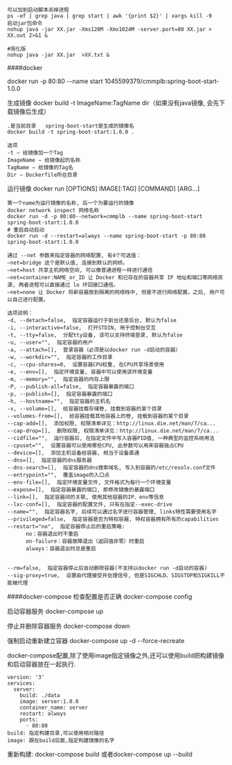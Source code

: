 
````
可以加到启动脚本杀掉进程
ps -ef | grep java | grep start | awk '{print $2}' | xargs kill -9
启动jar包命令
nohup java -jar XX.jar -Xms128M -Xmx1024M -server.port=80 XX.jar > XX.out 2>&1 &
​
#简化版
nohup java -jar XX.jar  >XX.txt &
````

####docker

docker run -p 80:80 --name start 1045599379/cmmplb:spring-boot-start-1.0.0

生成镜像 docker build  -t ImageName:TagName dir（如果没有java镜像, 会先下载镜像后生成）
   
````
.是当前目录   spring-boot-start是生成的镜像名
docker build -t spring-boot-start:1.0.0 .  

选项
-t − 给镜像加一个Tag
ImageName − 给镜像起的名称
TagName − 给镜像的Tag名
Dir − Dockerfile所在目录
````
运行镜像 docker run [OPTIONS] IMAGE[:TAG] [COMMAND] [ARG...]
````
第一个name为运行镜像的名称, 后一个为要运行的镜像
docker network inspect 网络名称
docker run -d -p 80:80--network=cmmplb --name spring-boot-start spring-boot-start:1.0.0 
# 重启自动启动 
docker run -d --restart=always --name spring-boot-start -p 80:80 spring-boot-start:1.0.0  

通过 --net 参数来指定容器的网络配置, 有4个可选值：
–net=bridge 这个是默认值, 连接到默认的网桥。
–net=host 共享主机网络空间, 可以像普通进程一样进行通信
–net=container:NAME_or_ID 让 Docker 和已存在的容器共享 IP 地址和端口等网络资源, 两者进程可以直接通过 lo 环回接口通信。
–net=none 让 Docker 将新容器放到隔离的网络栈中, 但是不进行网络配置。之后, 用户可以自己进行配置。

选项说明：
-d, --detach=false,  指定容器运行于前台还是后台, 默认为false
-i, --interactive=false,  打开STDIN, 用于控制台交互
-t, --tty=false,  分配tty设备, 该可以支持终端登录, 默认为false
-u, --user="",  指定容器的用户
-a, --attach=[],  登录容器（必须是以docker run -d启动的容器）
-w, --workdir="",  指定容器的工作目录
-c, --cpu-shares=0,  设置容器CPU权重, 在CPU共享场景使用
-e, --env=[],  指定环境变量, 容器中可以使用该环境变量
-m, --memory="",  指定容器的内存上限
-P, --publish-all=false,  指定容器暴露的端口
-p, --publish=[],  指定容器暴露的端口
-h, --hostname="",  指定容器的主机名
-v, --volume=[],  给容器挂载存储卷, 挂载到容器的某个目录
--volumes-from=[],  给容器挂载其他容器上的卷, 挂载到容器的某个目录
--cap-add=[],  添加权限, 权限清单详见：http://linux.die.net/man/7/ca...
--cap-drop=[],  删除权限, 权限清单详见：http://linux.die.net/man/7/ca...
--cidfile="",  运行容器后, 在指定文件中写入容器PID值, 一种典型的监控系统用法
--cpuset="",  设置容器可以使用哪些CPU, 此参数可以用来容器独占CPU
--device=[],  添加主机设备给容器, 相当于设备直通
--dns=[],  指定容器的dns服务器
--dns-search=[],  指定容器的dns搜索域名, 写入到容器的/etc/resolv.conf文件
--entrypoint="",  覆盖image的入口点
--env-file=[],  指定环境变量文件, 文件格式为每行一个环境变量
--expose=[],  指定容器暴露的端口, 即修改镜像的暴露端口
--link=[],  指定容器间的关联, 使用其他容器的IP、env等信息
--lxc-conf=[],  指定容器的配置文件, 只有在指定--exec-drive
--name="",  指定容器名字, 后续可以通过名字进行容器管理, links特性需要使用名字
--privileged=false,  指定容器是否为特权容器, 特权容器拥有所有的capabilities
--restart="no",  指定容器停止后的重启策略:
      no：容器退出时不重启
      on-failure：容器故障退出（返回值非零）时重启
      always：容器退出时总是重启


--rm=false,  指定容器停止后自动删除容器(不支持以docker run -d启动的容器)
--sig-proxy=true,  设置由代理接受并处理信号, 但是SIGCHLD、SIGSTOP和SIGKILL不能被代理
````

####docker-compose
检查配置是否正确
docker-compose config

启动容器服务
docker-compose up

停止并删除容器服务
docker-compose down

强制启动重新建立容器
docker-compose up -d --force-recreate

docker-compose配置,除了使用image指定镜像之外,还可以使用build把构建镜像和启动容器放在一起执行.

````
version: '3'
services:
  server:
    build: ./data
    image: server:1.0.0
    container_name: server
    restart: always
    ports:
      - 80:80
build: 指定构建目录,可以使用相对路径
image: 跟在build后面,指定构建镜像的名字
````

重新构建:
docker-compose build 或者docker-compose up --build